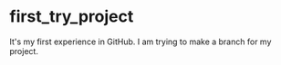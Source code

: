 # first_try_project
It's my first experience in GitHub.
I am trying to make a branch for my  project. 
